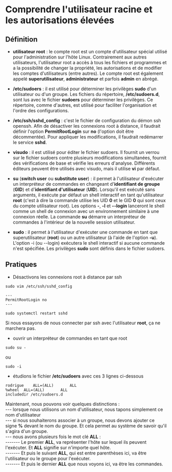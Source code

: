 # Comprendre l'utilisateur racine et les autorisations élevées

## Définition

- **utilisateur root** : le compte root est un compte d'utilisateur spécial utilisé pour l'administration sur l'hôte Linux. Contrairement aux autres utilisateurs, l'utilisateur root a accès à tous les fichiers et programmes et a la possibilité de changer la propriété, les autorisations et de modifier les comptes d'utilisateurs (entre autres). Le compte root est également appelé **superutilisateur**, **administrateur** et parfois **admin** en abrégé.

- **/etc/sudoers** : il est utilisé pour déterminer les privilèges **sudo** d'un utilisateur ou d'un groupe. Les fichiers du répertoire, **/etc/sudoers.d**, sont lus avec le fichier **sudoers** pour déterminer les privilèges. Ce répertoire, comme d'autres, est utilisé pour faciliter l'organisation et l'ordre des configurations.

- **/etc/ssh/sshd_config** : c'est le fichier de configuration du démon ssh openssh. Afin de désactiver les connexions root à distance, il faudrait définir l'option **PermitRootLogin** sur **no** (l'option doit être décommentée). Pour appliquer les modifications, il faudrait redémarrer le service **sshd**.

- **visudo** : il est utilisé pour éditer le fichier sudoers. Il fournit un verrou sur le fichier sudoers contre plusieurs modifications simultanées, fournit des vérifications de base et vérifie les erreurs d'analyse. Différents éditeurs peuvent être utilisés avec visudo, mais il utilise **vi** par défaut.

- **su** (**switch user** ou **substitute user**) : il permet à l'utilisateur d'exécuter un interpréteur de commandes en changeant d'**identifiant de groupe** (**GID**) et d'**identifiant d'utilisateur** (**UID**). Lorsqu'il est exécuté sans arguments, il exécute par défaut un shell interactif en tant qu'utilisateur **root** (c'est à dire la commande utilise les UID **0** et le GID **0** qui sont ceux du compte utilisateur root). Les options **-**, **-l** et **--login** lanceront le shell comme un shell de connexion avec un environnement similaire à une connexion réelle. La commande **su** démarre un interpréteur de commandes à l'intérieur de la nouvelle session utilisateur.

- **sudo** : il permet à l'utilisateur d'exécuter une commande en tant que superutilisateur (**root**) ou un autre utilisateur (à l'aide de l'option **-u**). L'option -i (ou --login) exécutera le shell interactif si aucune commande n'est spécifiée. Les privilèges **sudo** sont définis dans le fichier sudoers.

## Pratiques

- Désactivons les connexions root à distance par ssh

```
sudo vim /etc/ssh/sshd_config
```

```
---
PermitRootLogin no
---
```

```
sudo systemctl restart sshd
```

Si nous essayons de nous connecter par ssh avec l'utilisateur **root**, ça ne marchera pas.

- ouvrir un interpréteur de commandes en tant que root

```
sudo su -
```

ou

```
sudo -i
```

- étudions le fichier **/etc/sudoers** avec ces 3 lignes ci-dessous

```
rodrigue    ALL=(ALL)       ALL
%wheel  ALL=(ALL)       ALL
includedir /etc/sudoers.d
```

Maintenant, nous pouvons voir quelques distinctions : <br>
--- lorsque nous utilisons un nom d'utilisateur, nous tapons simplement ce nom d'utilisateur <br>
--- si nous souhaiterons associer à un groupe, nous devons ajouter ce signe **%** devant le nom du groupe. Et cela permet au système de savoir qu'il s'agira d'un groupe. <br>
--- nous avons plusieurs fois le mot clé **ALL** : <br>
------- Le premier **ALL**, va représenter l'hôte sur lequel ils peuvent l'exécuter. Et **ALL** signifie sur n'importe quel hôte. <br>
------- Et puis le suivant **ALL**, qui est entre parenthèses ici, va être l'utilisateur ou le groupe pour l'exécuter. <br>
------- Et puis le dernier **ALL** que nous voyons ici, va être les commandes. <br>
